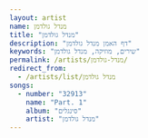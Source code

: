 ```yaml
---
layout: artist
name: מנדל גולדמן
title: "מנדל גולדמן"
description: "דף האמן מנדל גולדמן"
keywords: "שירים, מוזיקה, מנדל גולדמן"
permalink: /artists/מנדל-גולדמן/
redirect_from:
  - /artists/list/מנדל גולדמן
songs:
  - number: "32913"
    name: "Part. 1"
    album: "סינגלים"
    artist: "מנדל גולדמן"
---
```

